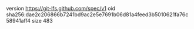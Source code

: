 version https://git-lfs.github.com/spec/v1
oid sha256:dae2c206866b7241bd9ac2e5e7691b06d81a4feed3b5010621fa76c58941aff4
size 483
